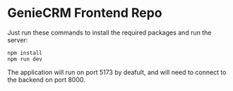 # GenieCRM Frontend Repo

Just run these commands to install the required packages and run the server:

    npm install
    npm run dev

The application will run on port 5173 by deafult, and will need to connect to the backend on port 8000.
